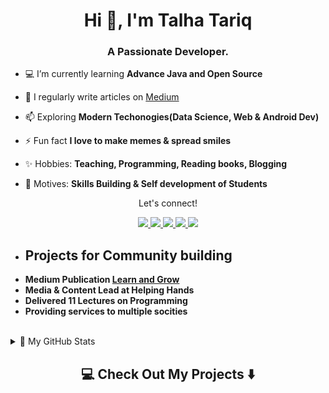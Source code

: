 <h1 align="center">Hi 👋, I'm Talha Tariq</h1>
<h3 align="center">A Passionate Developer.</h3>



- 💻 I’m currently learning **Advance Java and Open Source**

- 📝 I regularly write articles on [Medium](https://talhatariq-tt.medium.com/)

- 📫 Exploring  **Modern Techonogies(Data Science, Web & Android Dev)**

- ⚡ Fun fact **I love to make memes & spread smiles**

- ✨ Hobbies: **Teaching, Programming, Reading books, Blogging**

- 💪 Motives: **Skills Building & Self development of Students**


<div align="center">
<p align="center">Let's connect!</p>
<a href="https://www.linkedin.com/in/talha-tariq-7511631b0/">
    <img src="https://img.shields.io/badge/linkedin-%230077B5.svg?&style=for-the-badge&logo=linkedin&logoColor=white" />
</a>

<a href="https://web.facebook.com/profile.php?id=100027270442218">
    <img src="https://img.shields.io/badge/Facebook-1877F2?style=for-the-badge&logo=facebook&logoColor=white" />
</a>

<a href="https://twitter.com/Talha_Tariq_TT/">
    <img src="https://img.shields.io/badge/Twitter-1DA1F2?style=for-the-badge&logo=twitter&logoColor=white" />
</a>

<a href="https://www.instagram.com/tt_creator123/?hl=en">
    <img src="https://img.shields.io/badge/Instagram-E4405F?style=for-the-badge&logo=instagram&logoColor=white" />
</a>


<a href="https://talhatariq-tt.medium.com/">
    <img src="https://img.shields.io/badge/Medium-12100E?style=for-the-badge&logo=medium&logoColor=white" />
</a>
</div>

- ## Projects for Community building
- **Medium Publication [Learn and Grow](https://medium.com/learn-and-grow)**
- **Media & Content Lead at Helping Hands**
- **Delivered 11 Lectures on Programming**
- **Providing services to multiple socities**


<br>

<details>
<summary>📝 My GitHub Stats</summary>
<br>

[![Talha's github stats](https://github-readme-stats.vercel.app/api?username=TT-talhatariq&theme=gotham)](https://github.com/TT-talhatariq/github-readme-stats)
![Talha's Languages Stats](https://github-readme-stats.vercel.app/api/top-langs/?username=TT-talhatariq&theme=gotham&hide_langs_below=1&layout=compact)
</details>
<h2  align="center">💻 Check Out My Projects ⬇️ </h2>

